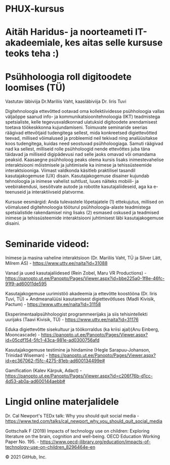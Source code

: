 # PHUX-kursus
# Aitäh Haridus- ja noorteameti IT-akadeemiale, kes aitas selle kursuse teoks teha :)

# Psühholoogia roll digitoodete loomises (TÜ)
Vastutav läbiviija Dr.Mariliis Vaht, kaasläbiviija Dr. Iiris Tuvi

Digitehnoloogia ettevõtted ootavad oma kollektiividesse psühholoogia vallas väljaõppe saanud info- ja kommunikatsioonitehnoloogia (IKT) teadmistega spetsialiste, kelle tegevusvaldkonnad ulatuksid digitoodete arendamisest toetava töökeskkonna kujundamiseni. Toimuvate seminaride seerias räägivad ettevõtjaid tudengitega sellest, mida konkreetsed digiettevõtted teevad, millised võimalused ja probleemid neil tekivad ning analüüsitakse koos tudengitega, kuidas need seostuvad psühholoogiaga. Samuti räägivad nad ka sellest, milliseid rolle psühholoogid nende ettevõttes juba täna täidavad ja milliseid digipädevusi nad selle jaoks omavad või omandama peaksid.
Kaasaegne psühholoog peaks olema kursis lisaks inimestevahelise interaktsiooni mõistmisele ja juhtimisele ka inimese ja tehissüsteemide interaktsiooniga. Viimast valdkonda käsitleb praktilisel tasandil kasutajakogemuse (UX) disain. Kasutajakogemuse disainer kujundab tehnoloogia ja inimese vahelist suhtlust, luues näiteks mobiili- ja veebirakendusi, isesõitvate autode ja robotite kasutajaliideseid, aga ka e-teenuseid ja interaktiivseid platvorme.

Kursuse eesmärgid: 
Anda tulevastele lõpetajatele (1) ettekujutus, millised on võimalused digitehnoloogia tööturul psühholoogia-alaste teadmistega spetsialistide rakendamisel ning lisaks (2) esmased oskused ja teadmised inimese ja tehissüsteemide interaktsiooni juhtimisest läbi kasutajakogemuse disaini.

# Seminaride videod:

Inimese ja masina vaheline interaktsioon (Dr. Mariliis Vaht, TÜ ja Silver Lätt, Milrem AS) - https://www.uttv.ee/naita?id=31088

Vanad ja uued kasutajaliidesed (Rein Zobel, Maru VR Productions) - https://panopto.ut.ee/Panopto/Pages/Viewer.aspx?id=bbe225a0-1f8e-46fc-91f9-ad60011de595

Kasutajakogemuse uurimistöö akadeemia ja ettevõtte koostööna  (Dr. Iiris Tuvi, TÜ) + Andmeanalüüsi kasutamisest digiettevõtluses (Madli Kivisik, Pactum) - https://www.uttv.ee/naita?id=31158

Eksperimentaalpsühholoogist programmeerijaks ja siis tehisintellekti uurijaks (Taavi Kivisik, TÜ) - https://www.uttv.ee/naita?id=31176

Eduka digiettevõtte sisekultuur ja töökorraldus (ka kriisi ajal)(Anu Einberg, Mooncascade) - https://panopto.ut.ee/Panopto/Pages/Viewer.aspx?id=05cdf154-5fc1-43ca-981e-ad0300756afd

Kasutajakogemuse testimine ja hindamine (Hegle Sarapuu-Johanson, Trinidad Wiseman) - https://panopto.ut.ee/Panopto/Pages/Viewer.aspx?id=ec367062-f5fc-4275-81eb-ad600134499e#

Gamification (Kalev Kärpuk, Adact) - https://panopto.ut.ee/Panopto/Pages/Viewer.aspx?id=c206f76b-d1cc-4d53-ab0a-ad600144aebb#

# Lingid online materjalidele

Dr. Cal Newport's TEDx talk: Why you should quit social media - https://www.ted.com/talks/cal_newport_why_you_should_quit_social_media

Gottschalk F (2019) Impacts of technology use on children: Exploring literature on the brain, cognition and well-being. OECD Education Working Paper No. 195. - https://www.oecd-ilibrary.org/education/impacts-of-technology-use-on-children_8296464e-en

© 2021 GitHub, Inc.

